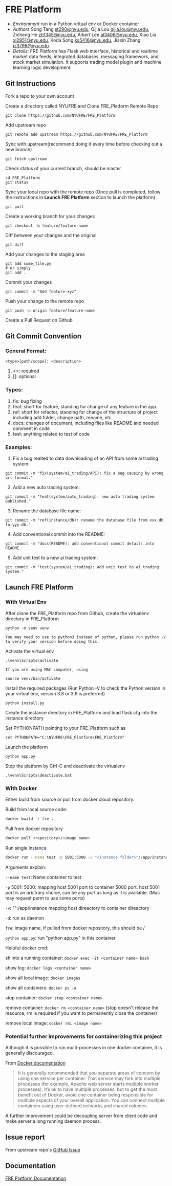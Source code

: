 # FRE Platform #
* *Environment* run in a Python vritual env or Docker container
* *Authors* Song Tang <st290@nyu.edu>, Qijia Lou <qijia.lou@nyu.edu>, Zicheng He <zh1345@nyu.edu>, Albert Lee <al3406@nyu.edu>, Xiao Liu <xl2951@nyu.edu>, Koda Song <ks5416@nyu.edu>, Jiaxin Zhang <jz3796@nyu.edu>.
* *Details:* FRE Platform has Flask web interface, historical and realtime market data feeds, integrated databases, messaging framework, and stock market simulation. It supports trading model plugin and machine learning logic development.

## Git Instructions
Fork a repo to your own account

Create a directory called NYUFRE and Clone FRE_Platform Remote Repo
```
git clone https://github.com/NYUFRE/FRE_Platform
```
Add upstream repo
```
git remote add upstream https://github.com/NYUFRE/FRE_Platform
```
Sync with upstream(recommend doing it every time before checking out a new branch) 
```
git fetch upstream
```

Check status of your current branch, should be master
```
cd FRE_Platform
git status
```
Sync your local repo with the remote repo (Once pull is completed, follow the instructions in **Launch FRE Platform** section to launch the platform)
```
git pull
```
Create a working branch for your changes 
```
git checkout -b feature/feature-name
```
Diff between your changes and the original
```
git diff
```
Add your changes to the staging area
```
git add some_file.py
# or simply 
git add .
```
Commit your changes
```
git commit -m "Add feature-xyz"
```
Push your change to the remote repo
```
git push -u origin feature/feature-name
```
Create a Pull Request on Github

## Git Commit Convention
### General Format:
```git
<type>[path/scope]: <description>
```
1. <>: required
2. []: optional
### Types: 
1. fix: bug fixing
2. feat: short for feature, standing for change of any feature in the app.
3. ref: short for refactor, standing for change of the structure of project including add folder, change path, rename, etc.
4. docs: changes of document, including files like README and needed comment in code
5. test: anything related to test of code
### Examples:
1. Fix a bug realted to data downloading of an API from some ai trading system:
```git
git commit -m "fix(system/ai_trading/API): fix a bug causing by wrong url format."
```
2. Add a new auto trading system:
```git
git commit -m "feat(system/auto_trading): new auto trading system published."
```
3. Rename the database file name:
```git
git commit -m "ref(instance/db): rename the database file from xxx.db to yyy.db."
```
4. Add conventional commit into the README:
```git
git commit -m "docs(README): add conventional commit details into README.
```
5. Add unit test to a new ai trading system:
```git
git commit -m "test(system/ai_trading): add unit test to ai_trading system."
```

## Launch FRE Platform
### With Virtual Env
After clone the FRE_Platform repo from Github, create the virtualenv directory in FRE_Platform
```
python -m venv venv

You may need to use to python3 instead of python, please run python -V to verify your version before doing this.
```
Activate the virtual env
```
.\venv\Scripts\activate

If you are using MAC computer, using

source venv/bin/activate

```
Install the required packages (Run Python -V to check the Python version in your virtual env, version 3.8 or 3.9 is preferred)
```
python install.py
```
Create the instance directory in FRE_Platform and load flask.cfg into the instance directory

Set PYTHONPATH pointing to your FRE_Platform such as
```
set PYTHONPATH="C:\NYUFRE\FRE_Platform\FRE_Platform"
```
Launch the platform
```
python app.py
```
Stop the platform by Ctrl-C and deactivate the virtualenv
```
.\venv\Scripts\deactivate.bat 
```
### With Docker
Either build from source or pull from docker cloud repository.

Build from local source code:
```sh
docker build -t fre .
```
Pull from docker repository
```sh
docker pull <repository>/<image name>
```
Run single instance 
```sh
docker run --name test -p 5001:5000 -v "<instance folder>":/app/instance -d fre python app.py
```
Arguments explain:

`--name test`: Name container to test

`-p` 5001: 5000: mapping host 5001 port to container 5000 port. host 5001 port is an arbitrary choice, can be any port as long as it is available. (Mac may request perm to use some ports)

`-v`:  "<instance folder>":/app/instance mapping host direactory to container direactory

`-d`: run as daemon

`fre`: image name, if pulled from docker repository, this should be <repository name>/<image name>

`python app.py`: run "python app.py" in this container

Helpful docker cmd:

sh into a running container: `docker exec -it <container name> bash`

show log: `docker logs <container name>`

show all local image: `docker images`

show all containers: `docker ps -a`

stop container: `docker stop <container name>`

remove container: `docker rm <container name>`
(stop doesn't release the resource, rm is required if you want to permanently close the container)

remove local image: `docker rmi <image name>`

### Potential further improvements for containerizing this project 
Although it is possible  to run multi-processes in one docker container, it is generally discouraged. 

From [Docker 
documentation](https://docs.docker.com/config/containers/multi-service_container/)

> It is generally recommended that you separate areas of concern by using one service per container. 
> That service may fork into multiple processes (for example, Apache web server starts multiple worker processes). 
> It’s ok to have multiple processes, but to get the most benefit out of Docker, avoid one container 
> being responsible for multiple aspects of your overall application. You can connect multiple containers 
>using user-defined networks and shared volumes.  

A further improvement could be decoupling server from client code and make server a long running daemon process.

## Issue report
From upstream repo's [GitHub Issue](https://github.com/NYUFRE/FRE_Platform/issues)

## Documentation
[FRE Platform Documentation](https://nyufre.github.io/FRE_Platform/)

